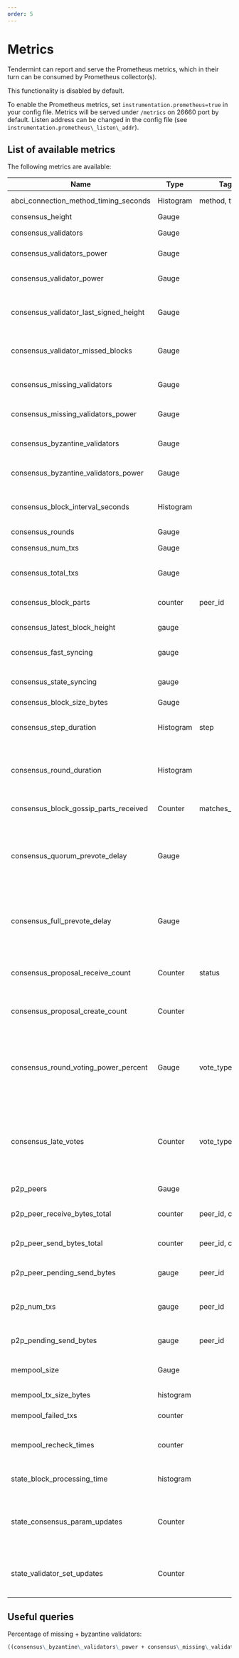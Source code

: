 ```yaml
---
order: 5
---
```


# Metrics

Tendermint can report and serve the Prometheus metrics, which in their turn can
be consumed by Prometheus collector(s).

This functionality is disabled by default.

To enable the Prometheus metrics, set `instrumentation.prometheus=true` in your
config file. Metrics will be served under `/metrics` on 26660 port by default.
Listen address can be changed in the config file (see
`instrumentation.prometheus\_listen\_addr`).

## List of available metrics

The following metrics are available:

| **Name**                               | **Type**  | **Tags**        | **Description**                                                                                                                            |
|----------------------------------------|-----------|-----------------|--------------------------------------------------------------------------------------------------------------------------------------------|
| abci_connection_method_timing_seconds  | Histogram | method, type    | Timings for each of the ABCI methods                                                                                                       |
| consensus_height                       | Gauge     |                 | Height of the chain                                                                                                                        |
| consensus_validators                   | Gauge     |                 | Number of validators                                                                                                                       |
| consensus_validators_power             | Gauge     |                 | Total voting power of all validators                                                                                                       |
| consensus_validator_power              | Gauge     |                 | Voting power of the node if in the validator set                                                                                           |
| consensus_validator_last_signed_height | Gauge     |                 | Last height the node signed a block, if the node is a validator                                                                            |
| consensus_validator_missed_blocks      | Gauge     |                 | Total amount of blocks missed for the node, if the node is a validator                                                                     |
| consensus_missing_validators           | Gauge     |                 | Number of validators who did not sign                                                                                                      |
| consensus_missing_validators_power     | Gauge     |                 | Total voting power of the missing validators                                                                                               |
| consensus_byzantine_validators         | Gauge     |                 | Number of validators who tried to double sign                                                                                              |
| consensus_byzantine_validators_power   | Gauge     |                 | Total voting power of the byzantine validators                                                                                             |
| consensus_block_interval_seconds       | Histogram |                 | Time between this and last block (Block.Header.Time) in seconds                                                                            |
| consensus_rounds                       | Gauge     |                 | Number of rounds                                                                                                                           |
| consensus_num_txs                      | Gauge     |                 | Number of transactions                                                                                                                     |
| consensus_total_txs                    | Gauge     |                 | Total number of transactions committed                                                                                                     |
| consensus_block_parts                  | counter   | peer_id         | number of blockparts transmitted by peer                                                                                                   |
| consensus_latest_block_height          | gauge     |                 | /status sync_info number                                                                                                                   |
| consensus_fast_syncing                 | gauge     |                 | either 0 (not fast syncing) or 1 (syncing)                                                                                                 |
| consensus_state_syncing                | gauge     |                 | either 0 (not state syncing) or 1 (syncing)                                                                                                |
| consensus_block_size_bytes             | Gauge     |                 | Block size in bytes                                                                                                                        |
| consensus_step_duration                | Histogram | step            | Histogram of durations for each step in the consensus protocol                                                                             |
| consensus_round_duration               | Histogram |                 | Histogram of durations for all the rounds that have occurred since the process started                                                     |
| consensus_block_gossip_parts_received  | Counter   | matches_current | Number of block parts received by the node                                                                                                 |
| consensus_quorum_prevote_delay         | Gauge     |                 | Interval in seconds between the proposal timestamp and the timestamp of the earliest prevote that achieved a quorum                        |
| consensus_full_prevote_delay           | Gauge     |                 | Interval in seconds between the proposal timestamp and the timestamp of the latest prevote in a round where all validators voted           |
| consensus_proposal_receive_count       | Counter   | status          | Total number of proposals received by the node since process start                                                                         |
| consensus_proposal_create_count        | Counter   |                 | Total number of proposals created by the node since process start                                                                          |
| consensus_round_voting_power_percent   | Gauge     | vote_type       | A value between 0 and 1.0 representing the percentage of the total voting power per vote type received within a round                      |
| consensus_late_votes                   | Counter   | vote_type       | Number of votes received by the node since process start that correspond to earlier heights and rounds than this node is currently in.     |
| p2p_peers                              | Gauge     |                 | Number of peers node's connected to                                                                                                        |
| p2p_peer_receive_bytes_total           | counter   | peer_id, chID   | number of bytes per channel received from a given peer                                                                                     |
| p2p_peer_send_bytes_total              | counter   | peer_id, chID   | number of bytes per channel sent to a given peer                                                                                           |
| p2p_peer_pending_send_bytes            | gauge     | peer_id         | number of pending bytes to be sent to a given peer                                                                                         |
| p2p_num_txs                            | gauge     | peer_id         | number of transactions submitted by each peer_id                                                                                           |
| p2p_pending_send_bytes                 | gauge     | peer_id         | amount of data pending to be sent to peer                                                                                                  |
| mempool_size                           | Gauge     |                 | Number of uncommitted transactions                                                                                                         |
| mempool_tx_size_bytes                  | histogram |                 | transaction sizes in bytes                                                                                                                 |
| mempool_failed_txs                     | counter   |                 | number of failed transactions                                                                                                              |
| mempool_recheck_times                  | counter   |                 | number of transactions rechecked in the mempool                                                                                            |
| state_block_processing_time            | histogram |                 | time between BeginBlock and EndBlock in ms                                                                                                 |
| state_consensus_param_updates          | Counter   |                 | number of consensus parameter updates returned by the application since process start                                                      |
| state_validator_set_updates            | Counter   |                 | number of validator set updates returned by the application since process start                                                            |

## Useful queries

Percentage of missing + byzantine validators:

```md
((consensus\_byzantine\_validators\_power + consensus\_missing\_validators\_power) / consensus\_validators\_power) * 100
```

